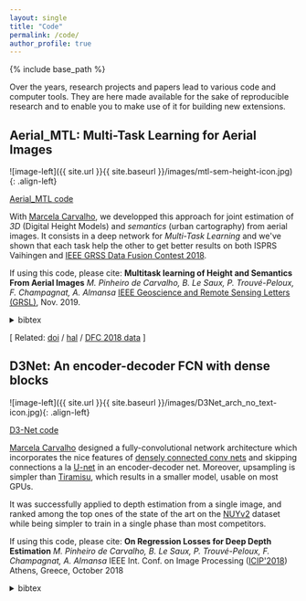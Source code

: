 ```yaml
---
layout: single
title: "Code"
permalink: /code/
author_profile: true
---
```


{% include base_path %}

Over the years, research projects and papers lead to various code and computer tools. They are here made available for the sake of reproducible research and to enable you to make use of it for building new extensions.

## Aerial_MTL: Multi-Task Learning for Aerial Images

![image-left]({{ site.url }}{{ site.baseurl }}/images/mtl-sem-height-icon.jpg){: .align-left}

[Aerial_MTL code](https://github.com/marcelampc/aerial_mtl)

With [Marcela Carvalho](http://mcarvalho.ml/), we developped this approach for joint estimation of *3D* (Digital Height Models) and *semantics* (urban cartography) from aerial images. It consists in a deep network for _Multi-Task Learning_ and we've shown that each task help the other to get better results on both ISPRS Vaihingen and [IEEE GRSS Data Fusion Contest 2018](http://www.grss-ieee.org/community/technical-committees/data-fusion/2018-ieee-grss-data-fusion-contest/).

If using this code, please cite: **Multitask learning of Height and Semantics From Aerial Images** _M. Pinheiro de Carvalho, B. Le Saux, P. Trouvé-Peloux, F. Champagnat, A. Almansa_ [IEEE Geoscience and Remote Sensing Letters (GRSL)](https://doi.org/10.1109/LGRS.2019.2947783), Nov. 2019.
<details><summary>bibtex</summary>
<p>
```
@article{carvalho-2019grsl-mtl3D,
 author = {Carvalho, Marcela and {Le Saux}, Bertrand and Trouv{\'e}-Peloux, Pauline and Champagnat, Fr{\'e}d{\'e}ric and Almansa, Andr{\`e}s},
 title = {Multitask learning of Height and Semantics From Aerial Images},
 journal={IEEE Geosci. and Remote Sensing Letters},
 month = {November},
 year = {2019},
}
```
</p>
</details>


\[ Related:  [doi](https://doi.org/10.1109/LGRS.2019.2947783) / [hal](https://hal-descartes.archives-ouvertes.fr/hal-02386074/) / [DFC 2018 data](http://www.grss-ieee.org/community/technical-committees/data-fusion/2018-ieee-grss-data-fusion-contest/)  \]


## D3Net: An encoder-decoder FCN with dense blocks

![image-left]({{ site.url }}{{ site.baseurl }}/images/D3Net_arch_no_text-icon.jpg){: .align-left}

[D3-Net code](https://github.com/marcelampc/d3net_depth_estimation)

[Marcela Carvalho](http://mcarvalho.ml/) designed a fully-convolutional network architecture which incorporates the nice features of [densely connected conv nets](https://arxiv.org/abs/1608.06993) and skipping connections a la [U-net](https://arxiv.org/abs/1505.04597) in an encoder-decoder net. Moreover, upsampling is simpler than [Tiramisu](https://arxiv.org/abs/1611.09326), which results in a smaller model, usable on most GPUs.
 
It was successfully applied to depth estimation from a single image, and ranked among the top ones of the
state of the art on the [NUYv2](https://cs.nyu.edu/~silberman/datasets/nyu_depth_v2.html) dataset while being simpler to train in a single phase than most competitors.

If using this code, please cite: **On Regression Losses for Deep Depth Estimation** _M. Pinheiro de Carvalho, B. Le Saux, P. Trouvé-Peloux, F. Champagnat, A. Almansa_ IEEE Int. Conf. on Image Processing ([ICIP'2018](https://2018.ieeeicip.org/)) Athens, Greece, October 2018
<details><summary>bibtex</summary>
<p>
```
@inproceedings{carvalho-18icip-losses,
 author = {Carvalho, Marcela and {Le Saux}, Bertrand and Trouv{\'e}-Peloux, Pauline and Champagnat, Fr{\'e}d{\'e}ric and Almansa, Andr{\`e}s},
 title = {On Regression Losses for Deep Depth Estimation},
 booktitle = {IEEE Int. Conf. on Image Processing ({ICIP})},
 address = {Athens, Greece},
 year = {2018},
}

```
</p>
</details>


\[ Related: [ICIP 2018 paper](http://mcarvalho.ml/material/docs/2018/regression_losses_icip_2018.pdf) / [ECCV/W 2018 paper](http://www.sys.info.hiroshima-cu.ac.jp/3drw2018/procs/W17-01.pdf) / [video](https://www.youtube.com/watch?v=Zx7k5-xc-BE) \]


## DeepHyperX: Deep Learning for Hyperspectral Imaging Toolbox

![image-left]({{ site.url }}{{ site.baseurl }}/images/deephyperx-icon.png){: .align-left}

[DeepHyperX code](https://gitlab.inria.fr/naudeber/DeepHyperX/)

[Nicolas Audebert](https://nicolas.audebert.at/) coded this toolbox with various machine learning approaches for hyperspectral imaging, in support of a review we wrote with [Sébastien Lefèvre](http://people.irisa.fr/Sebastien.Lefevre/) (to be published soon). It contains various models, from SVM to convolutional nets, including 1D, 2D or 3D CNNs, multi-scale or sumi-supervised. Various approaches of the State of the Art are reproduced. Various standard datasets are already included (including Indian Pines, Pavia or DFC 2018), and there is a tutorial to include our own ones.

The most straightforward way to start with deep learning in hyperspectral!



## SnapNet: Multi-view conv net for 3D semantic labeling 	 

![image-left]({{ site.url }}{{ site.baseurl }}/images/snapnet-icon.png){: .align-left}

[SnapNet code](https://github.com/aboulch/snapnet)


With [Alexandre Boulch](http://www.boulch.eu/), we conceived SnapNet, a multi-view conv net for semantic labeling of unstructured 3D point clouds. During more than one year, it led the [semantic3D leaderboard](http://semantic3d.net/view_results.php?chl=1) for 3D urban mapping, and still is among the top ones. In particular, it is computationally efficient and allows to deal with large datasets in tractable times. With Joris Guerry, we developped a variant which was aplied on robotics datasets such as NYUv2 or SunRGBD with excellent classification results.

If using this code, please cite: **SnapNet: Unstructured point cloud semantic labeling using deep segmentation networks** _Alexandre Boulch, Joris Guerry, Bertrand Le Saux, Nicolas Audebert_, Computer and Graphics, 2017
<details><summary>bibtex</summary>
<p>
```
@article{boulch-17cag-snapnet,
  title={SnapNet: 3D point cloud semantic labeling with 2D deep segmentation networks},
  author={Boulch, Alexandre and Guerry, Joris and {Le Saux}, Bertrand and Audebert, Nicolas},
  journal={Computers \& Graphics},
  year={2017},
  publisher={Elsevier}
}
```
</p>
</details>


\[ Related: [CaG 2017 paper](https://blesaux.github.io/files/2017-11-10-aboulch-snapnet-CAG17.pdf) /  [ICCV/W 2017 paper](http://openaccess.thecvf.com/content_ICCV_2017_workshops/papers/w13/Guerry_SnapNet-R_Consistent_3D_ICCV_2017_paper.pdf) \]



## DeepNetsForEO: Deep learning for Earth Observation 	 

![image-left]({{ site.url }}{{ site.baseurl }}/images/DeepNetForEO-icon.jpg){: .align-left}

[DeepNetsForEO code](https://github.com/nshaud/DeepNetsForEO)

With [Nicolas Audebert](https://nicolas.audebert.at/) and [Sébastien Lefèvre](http://people.irisa.fr/Sebastien.Lefevre/), we released [DeepNetsForEO](https://github.com/nshaud/DeepNetsForEO), a deep learning software for semantic labeling of Earth Observation images. It is a deep neural network based on the [SegNet](https://arxiv.org/abs/1511.02680) architecture, with [pre-trained weights](http://www-obelix.irisa.fr/software/) on various public remote sensing datasets like [ISPRS Vaihingen](http://www2.isprs.org/commissions/comm3/wg4/2d-sem-label-vaihingen.html) and [ISPRS Potsdam](http://www2.isprs.org/potsdam-2d-semantic-labeling.html). The v1 (Caffe and python interface) was the first deep learning model for Earth-observation data available in the [Caffe model zoo](https://github.com/BVLC/caffe/wiki/Model-Zoo#deep-networks-for-earth-observation). The v2 is purely python with pytorch functions, and comes with a handy python notebook.

If using this code, please cite: **Beyond RGB: Very high resolution urban remote sensing with multimodal deep networks** _Nicolas Audebert, Bertrand Le Saux, Sébastien Lefèvre_, ISPRS Journal of Photogrammetry and Remote Sensing, 2018. [https://arxiv.org/abs/1711.08681](https://arxiv.org/abs/1711.08681)

```
@article{audebert_beyondRGB_2018,
title = "Beyond RGB: Very high resolution urban remote sensing with multimodal deep networks",
journal = "ISPRS Journal of Photogrammetry and Remote Sensing",
year = "2018",
issn = "0924-2716",
doi = "https://doi.org/10.1016/j.isprsjprs.2017.11.011",
author = "Audebert, Nicolas and {Le Saux}, Bertrand and Lef{\`e}vre, S{\'e}bastien",
keywords = "Deep learning, Remote sensing, Semantic mapping, Data fusion"
}

```

\[ Related: [ISPRS Journal of Photogrammetry 2017 paper](https://hal.archives-ouvertes.fr/hal-01636145/document) /  [ACCV 2016 paper](https://hal.archives-ouvertes.fr/hal-01360166/file/accv16_final_483.pdf) \]



